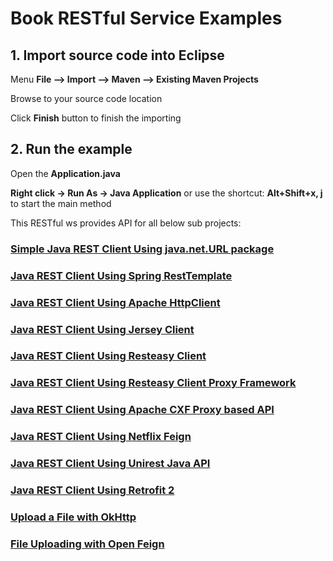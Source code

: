 # Book RESTful Service Examples


## 1. Import source code into Eclipse

Menu **File –> Import –> Maven –> Existing Maven Projects**

Browse to your source code location

Click **Finish** button to finish the importing

## 2. Run the example

Open the **Application.java** 

**Right click -> Run As -> Java Application** or use the shortcut: **Alt+Shift+x, j** to start the main method  


This RESTful ws provides API for all below sub projects:
### [Simple Java REST Client Using java.net.URL package](https://howtoprogram.xyz/2016/07/02/simple-java-rest-client-using-java-net-url-package) 

### [Java REST Client Using Spring RestTemplate](https://howtoprogram.xyz/2016/07/03/java-rest-client-using-spring-resttemplate/)

### [Java REST Client Using Apache HttpClient](https://howtoprogram.xyz/2016/07/04/java-rest-client-using-apache-httpcomponents/)

### [Java REST Client Using Jersey Client](http://howtoprogram.xyz/2016/07/05/java-rest-client-using-jersey-client/)

### [Java REST Client Using Resteasy Client](http://howtoprogram.xyz/2016/07/12/java-rest-client-using-resteasy-client/)

### [Java REST Client Using Resteasy Client Proxy Framework](http://howtoprogram.xyz/2016/07/13/java-rest-client-using-resteasy-client-proxy-framework/)

### [Java REST Client Using Apache CXF Proxy based API](http://howtoprogram.xyz/2016/07/15/java-rest-client-using-apache-cxf-proxy-based-api/)

### [Java REST Client Using Netflix Feign](http://howtoprogram.xyz/2016/07/18/java-rest-client-using-netflix-feign/)

### [Java REST Client Using Unirest Java API](http://howtoprogram.xyz/2016/07/27/java-rest-client-using-unirest-java-api/)

### [Java REST Client Using Retrofit 2](http://howtoprogram.xyz/2016/10/17/java-rest-client-using-retrofit-2/)

### [Upload a File with OkHttp](http://howtoprogram.xyz/2016/11/21/upload-file-okhttp/)

### [File Uploading with Open Feign](http://howtoprogram.xyz/2016/12/29/file-uploading-open-feign/)

